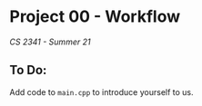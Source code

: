 # Project 00 - Workflow

_CS 2341 - Summer 21_

## To Do: 
Add code to `main.cpp` to introduce yourself to us. 

